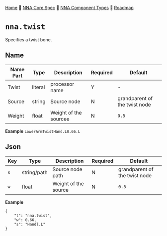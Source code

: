 [Home](../../readme.md) 🔶 [NNA Core Spec](../../nna_spec.md) 🔶 [NNA Component Types](../../nna_component_types.md) 🔶 [Roadmap](../../roadmap.md)

# `nna.twist`
Specifies a twist bone.

## Name
| Name Part | Type | Description | Required | Default |
| --- | --- | --- | --- | --- |
| Twist | literal | processor name | Y | - |
| Source | string | Source node | N | grandparent of the twist node |
| Weight | float | Weight of the sourcee | N | `0.5` |

**Example**
`LowerArmTwistHand.L0.66.L`

## Json
| Key | Type | Description | Required | Default |
| --- | --- | --- | --- | --- |
| `s` | string/path | Source node path | N | grandparent of the twist node |
| `w` | float | Weight of the source | N | `0.5` |

**Example**
```
{
	"t": "nna.twist",
	"w": 0.66,
	"s": "Handl.L"
}
```
